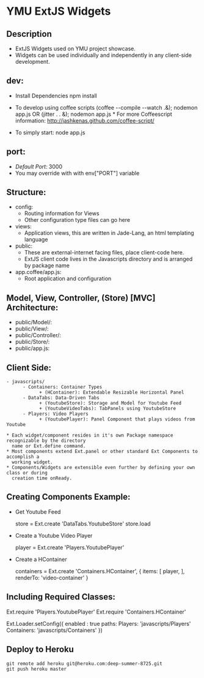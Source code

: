 # YMU ExtJS Widgets

## Description
* ExtJS Widgets used on YMU project showcase.
* Widgets can be used individually and independently in any client-side development.

## dev:
* Install Dependencies
        npm install

* To develop using coffee scripts
        (coffee --compile --watch .&); nodemon app.js
        OR
        (jitter . . &); nodemon app.js
        * For more Coffeescript information: http://jashkenas.github.com/coffee-script/

* To simply start:
        node app.js

## port: 
* *Default Port:* 3000
* You may override with with env["PORT"] variable

## Structure:
* config:
    * Routing information for Views
    * Other configuration type files can go here
* views:
    * Application views, this are written in Jade-Lang, an html templating language
* public:
    * These are external-internet facing files, place client-code here.
    * ExtJS client code lives in the Javascripts directory and is arranged by package name
* app.coffee/app.js: 
    * Root application and configuration

## Model, View, Controller, (Store) [MVC] Architecture:
* public/Model/:
* public/View/:
* public/Controller/:
* public/Store/:
* public/app.js:

## Client Side:
    - javascripts/
          - Containers: Container Types 
                + (HContainer): Extendable Resizable Horizontal Panel
          - DataTabs: Data-Driven Tabs 
                + (YoutubeStore): Storage and Model for Youtube Feed
                + (YoutubeVideoTabs): TabPanels using YoutubeStore
          - Players: Video Players
                + (YoutubePlayer): Panel Component that plays videos from Youtube

    * Each widget/component resides in it's own Package namespace recognizable by the directory
      name or Ext.define command.
    * Most components extend Ext.panel or other standard Ext Components to accomplish a 
      working widget.
    * Components/Widgets are extensible even further by defining your own class or during 
      creation time onReady.

## Creating Components Example:
   * Get Youtube Feed
   
        store = Ext.create 'DataTabs.YoutubeStore' 
        store.load

   * Create a Youtube Video Player

        player = Ext.create 'Players.YoutubePlayer'

   * Create a HContainer

        containers = Ext.create 'Containers.HContainer',
        { 
            items: [
                player,
            ],
            renderTo: 'video-container' 
        }

        
## Including Required Classes:
   Ext.require 'Players.YoutubePlayer'
   Ext.require 'Containers.HContainer'

   Ext.Loader.setConfig({
           enabled : true
           paths: 
               Players: 'javascripts/Players'
               Containers: 'javascripts/Containers'
    })

## Deploy to Heroku
    git remote add heroku git@heroku.com:deep-summer-8725.git
    git push heroku master
